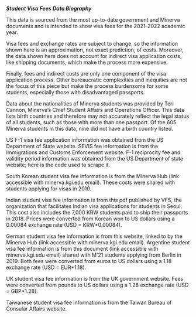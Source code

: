 ***Student Visa Fees Data Biography***

This data is sourced from the most up-to-date government and Minerva documents and is intended to show visa fees for the 2021-2022 academic year. 

Visa fees and exchange rates are subject to change, so the information shown here is an approximation, not exact prediction, of costs. Moreover, the data shown here does not account for indirect visa application costs, like shipping documents, which make the process more expensive.

Finally, fees and indirect costs are only one component of the visa application process. Other bureaucratic complexities and inequities are not the focus of this piece but make the process burdensome for some students, especially those with disadvantaged passports.


Data about the nationalities of Minerva students was provided by Teri Cannon, Minerva’s Chief Student Affairs and Operations Officer. This data lists birth countries and therefore may not accurately reflect the legal status of all students, such as those with more than one passport. Of the 605 Minerva students in this data, nine did not have a birth country listed.

US F-1 visa fee application information was obtained from the US Department of State website. SEVIS fee information is from the Immigrations and Customs Enforcement website. F-1 reciprocity fee and validity period information was obtained from the US Department of state website; here is the code used to scrape it.

South Korean student visa fee information is from the Minerva Hub (link accessible with minerva.kgi.edu email). These costs were shared with students applying for visas in 2019.

Indian student visa fee information is from this pdf published by VFS, the organization that facilitates Indian visa applications for students in Seoul. This cost also includes the 7,000 KRW students paid to ship their passports in 2018. Prices were converted from Korean won to US dollars using a 0.00084 exchange rate (USD = KRW*0.00084).

German student visa fee information is from this website, linked to by the Minerva Hub (link accessible with minerva.kgi.edu email). Argentine student visa fee information is from this document (link accessible with minerva.kgi.edu email) shared with M’21 students applying from Berlin in 2019. Both fees were converted from euros to US dollars using a 1.18 exchange rate (USD = EUR*1.18).

UK student visa fee information is from the UK government website. Fees were converted from pounds to US dollars using a 1.28 exchange rate (USD = GBP*1.28).

Taiwanese student visa fee information is from the Taiwan Bureau of Consular Affairs website.
